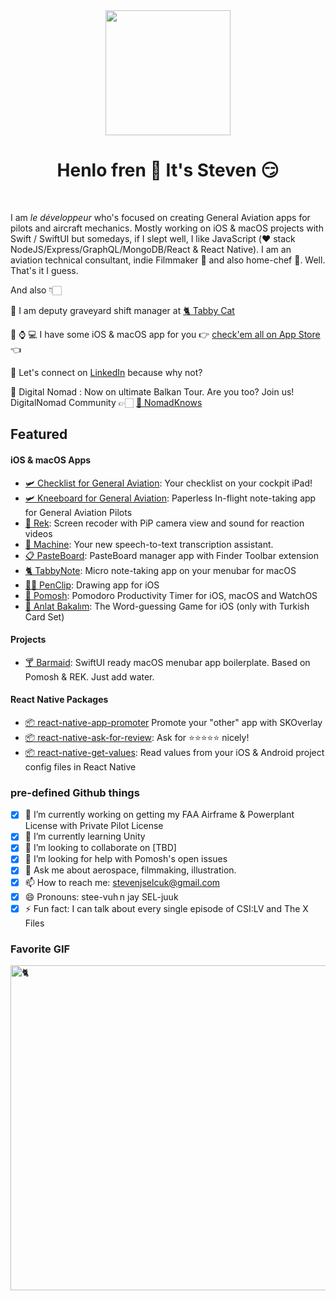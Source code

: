 <div align="center">
	<img src="https://imgur.com/XTV5t6I.png" height="200" />
	<h1>Henlo fren 👋 It's Steven 😏</h1>
	
</div>
<br>

I am <i>le développeur</i> who's focused on creating General Aviation apps for pilots and aircraft mechanics. Mostly working on iOS & macOS projects with Swift / SwiftUI but somedays, if I slept well, I like JavaScript (❤️ stack NodeJS/Express/GraphQL/MongoDB/React & React Native). I am an aviation technical consultant, indie Filmmaker 🎥 and also home-chef 🔪.  Well. That's it I guess.

And also 👇🏻

💼 I am deputy graveyard shift manager at [🐈 Tabby Cat](https://tabbythecat.com) 

📱 ⌚️ 💻 I have some iOS & macOS app for you 👉 [check'em all on App Store](https://apps.apple.com/us/developer/selcuk-dolapci/id1509031121) 👈 

🤔 Let's connect on [LinkedIn](https://www.linkedin.com/in/stevenselcuk/) because why not?

📍 Digital Nomad : Now on ultimate Balkan Tour. Are you too? Join us! DigitalNomad Community 👉🏻 [🧳 NomadKnows](https://nomadknows.com) 

## Featured


#### iOS & macOS Apps

- [🛩 Checklist for General Aviation](https://apps.apple.com/us/app/checklist-for-general-aviation/id1616540796): Your checklist on your cockpit iPad!
- [🛩 Kneeboard for General Aviation](https://apps.apple.com/us/app/kneeboard-for-general-aviation/id1616539978): Paperless In-flight note-taking app for General Aviation Pilots
- [📼 Rek](https://apps.apple.com/us/app/rek-screen-capture-with-pip/id1543879930): Screen recoder with PiP camera view and sound for reaction videos
- [🤖 Machine](https://apps.apple.com/us/app/machine/id1601032749): Your new speech-to-text transcription assistant.
- [📋 PasteBoard](https://github.com/stevenselcuk/PasteBoard): PasteBoard manager app with Finder Toolbar extension
- [🐈 TabbyNote](https://apps.apple.com/us/app/tabbynote-micro-note-taking/id1555858947?ref=github): Micro note-taking app on your menubar for macOS
- [✍🏻 PenClip](https://apps.apple.com/us/app/penclip/id1526811408): Drawing app for iOS
- [🍅 Pomosh](https://apps.apple.com/us/app/pomosh/id1515791898): Pomodoro Productivity Timer for iOS, macOS and WatchOS
- [🥳 Anlat Bakalım](https://apps.apple.com/us/app/anlat-bakal%C4%B1m/id1526011547): The Word-guessing Game for iOS (only with Turkish Card Set)

#### Projects

- [🍸 Barmaid](https://github.com/stevenselcuk/Barmaid): SwiftUI ready macOS menubar app boilerplate. Based on Pomosh & REK. Just add water.

#### React Native Packages

- [📦 react-native-app-promoter](https://github.com/stevenselcuk/react-native-app-promoter) Promote your "other" app with SKOverlay
- [📦 react-native-ask-for-review](https://github.com/stevenselcuk/react-native-ask-for-review): Ask for ⭐️⭐️⭐️⭐️⭐️ nicely!
- [📦 react-native-get-values](https://github.com/stevenselcuk/react-native-get-values): Read values from your iOS & Android project config files in React Native


### pre-defined Github things

- [X] 🔭 I’m currently working on getting my FAA Airframe & Powerplant License with Private Pilot License
- [X] 🌱 I’m currently learning Unity
- [X] 👯 I’m looking to collaborate on [TBD]
- [X] 🤔 I’m looking for help with Pomosh's open issues
- [X] 💬 Ask me about aerospace, filmmaking, illustration.
- [X] 📫 How to reach me: stevenjselcuk@gmail.com
- [X] 😄 Pronouns: stee-vuh n jay SEL-juuk
- [X] ⚡ Fun fact: I can talk about every single episode of CSI:LV and The X Files

### Favorite GIF

 <img
      src="https://github.com/stevenselcuk/stevenselcuk/blob/master/cat.gif"
      height="520"
      alt="🐈 "
      title="🐈 "
    />


